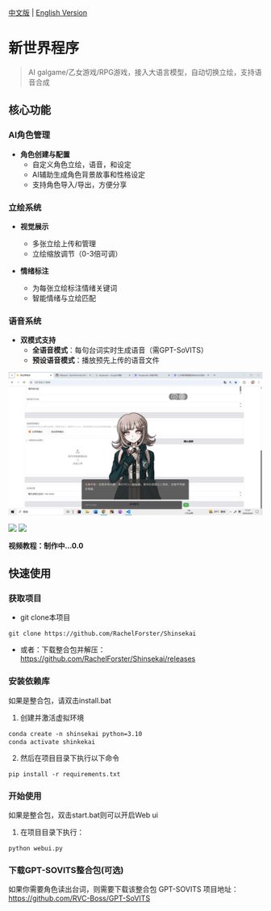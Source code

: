 [中文版](README.md) | [English Version](docs/README_EN.md)

# 新世界程序

> AI galgame/乙女游戏/RPG游戏，接入大语言模型，自动切换立绘，支持语音合成

## 核心功能

### AI角色管理
- **角色创建与配置**
  - 自定义角色立绘，语音，和设定
  - AI辅助生成角色背景故事和性格设定
  - 支持角色导入/导出，方便分享

### 立绘系统
- **视觉展示**
  - 多张立绘上传和管理
  - 立绘缩放调节（0-3倍可调）

- **情绪标注**
  - 为每张立绘标注情绪关键词
  - 智能情绪与立绘匹配

### 语音系统
- **双模式支持**
  - **全语音模式**：每句台词实时生成语音（需GPT-SoVITS）
  - **预设语音模式**：播放预先上传的语音文件

![Wellerman-Uri](assets/present_example.png)

[![](https://img.shields.io/badge/-完整效果展示Ⅰ-EEE?logo=bilibili)](https://www.bilibili.com/video/BV15H4y1o73x/?share_source=copy_web&vd_source=4641a345db4563ba087d0ed0ba8bdf85)
[![](https://img.shields.io/badge/-完整效果展示Ⅱ-EEE?logo=bilibili)](https://www.bilibili.com/video/BV1Hp4y1c7TU/?share_source=copy_web&vd_source=4641a345db4563ba087d0ed0ba8bdf85)

**视频教程：制作中...0.0**

## 快速使用
### 获取项目
- git clone本项目
```
git clone https://github.com/RachelForster/Shinsekai
```
- 或者：下载整合包并解压：https://github.com/RachelForster/Shinsekai/releases 

### 安装依赖库
如果是整合包，请双击install.bat
1. 创建并激活虚拟环境  
```
conda create -n shinsekai python=3.10
conda activate shinkekai
```
2. 然后在项目目录下执行以下命令  
```
pip install -r requirements.txt
```
### 开始使用
如果是整合包，双击start.bat则可以开启Web ui
1. 在项目目录下执行：
```
python webui.py
```

### 下载GPT-SOVITS整合包(可选)  
如果你需要角色读出台词，则需要下载该整合包
GPT-SOVITS 项目地址：https://github.com/RVC-Boss/GPT-SoVITS